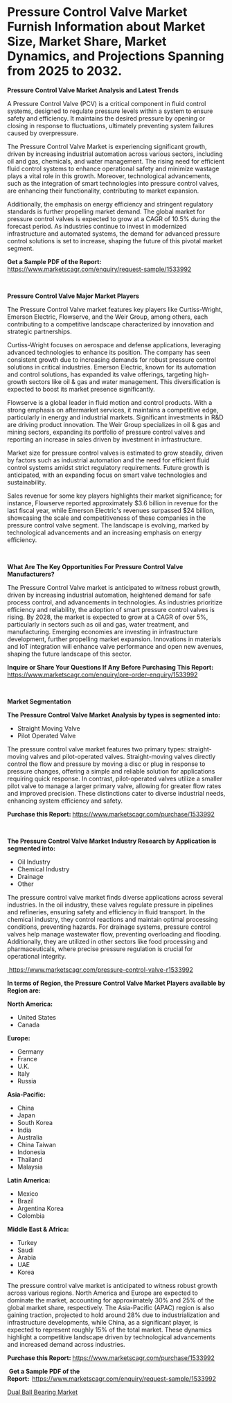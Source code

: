<p><h1>Pressure Control Valve Market Furnish Information about Market Size, Market Share, Market Dynamics, and Projections Spanning from 2025 to 2032.</h1></p><p><strong>Pressure Control Valve Market Analysis and Latest Trends</strong></p>
<p><p>A Pressure Control Valve (PCV) is a critical component in fluid control systems, designed to regulate pressure levels within a system to ensure safety and efficiency. It maintains the desired pressure by opening or closing in response to fluctuations, ultimately preventing system failures caused by overpressure.</p><p>The Pressure Control Valve Market is experiencing significant growth, driven by increasing industrial automation across various sectors, including oil and gas, chemicals, and water management. The rising need for efficient fluid control systems to enhance operational safety and minimize wastage plays a vital role in this growth. Moreover, technological advancements, such as the integration of smart technologies into pressure control valves, are enhancing their functionality, contributing to market expansion.</p><p>Additionally, the emphasis on energy efficiency and stringent regulatory standards is further propelling market demand. The global market for pressure control valves is expected to grow at a CAGR of 10.5% during the forecast period. As industries continue to invest in modernized infrastructure and automated systems, the demand for advanced pressure control solutions is set to increase, shaping the future of this pivotal market segment.</p></p>
<p><strong>Get a Sample PDF of the Report:&nbsp;</strong> <a href="https://www.marketscagr.com/enquiry/request-sample/1533992?utm_campaign=1902&utm_medium=2&utm_source=Github&utm_content=ia&utm_term=17022025&utm_id=pressure-control-valve">https://www.marketscagr.com/enquiry/request-sample/1533992</a></p>
<p>&nbsp;</p>
<p><strong>Pressure Control Valve Major Market Players</strong></p>
<p><p>The Pressure Control Valve market features key players like Curtiss-Wright, Emerson Electric, Flowserve, and the Weir Group, among others, each contributing to a competitive landscape characterized by innovation and strategic partnerships.</p><p>Curtiss-Wright focuses on aerospace and defense applications, leveraging advanced technologies to enhance its position. The company has seen consistent growth due to increasing demands for robust pressure control solutions in critical industries. Emerson Electric, known for its automation and control solutions, has expanded its valve offerings, targeting high-growth sectors like oil & gas and water management. This diversification is expected to boost its market presence significantly.</p><p>Flowserve is a global leader in fluid motion and control products. With a strong emphasis on aftermarket services, it maintains a competitive edge, particularly in energy and industrial markets. Significant investments in R&D are driving product innovation. The Weir Group specializes in oil & gas and mining sectors, expanding its portfolio of pressure control valves and reporting an increase in sales driven by investment in infrastructure.</p><p>Market size for pressure control valves is estimated to grow steadily, driven by factors such as industrial automation and the need for efficient fluid control systems amidst strict regulatory requirements. Future growth is anticipated, with an expanding focus on smart valve technologies and sustainability.</p><p>Sales revenue for some key players highlights their market significance; for instance, Flowserve reported approximately $3.6 billion in revenue for the last fiscal year, while Emerson Electric's revenues surpassed $24 billion, showcasing the scale and competitiveness of these companies in the pressure control valve segment. The landscape is evolving, marked by technological advancements and an increasing emphasis on energy efficiency.</p></p>
<p>&nbsp;</p>
<p><strong>What Are The Key Opportunities For Pressure Control Valve Manufacturers?</strong></p>
<p><p>The Pressure Control Valve market is anticipated to witness robust growth, driven by increasing industrial automation, heightened demand for safe process control, and advancements in technologies. As industries prioritize efficiency and reliability, the adoption of smart pressure control valves is rising. By 2028, the market is expected to grow at a CAGR of over 5%, particularly in sectors such as oil and gas, water treatment, and manufacturing. Emerging economies are investing in infrastructure development, further propelling market expansion. Innovations in materials and IoT integration will enhance valve performance and open new avenues, shaping the future landscape of this sector.</p></p>
<p><strong>Inquire or Share Your Questions If Any Before Purchasing This Report:</strong> <a href="https://www.marketscagr.com/enquiry/pre-order-enquiry/1533992?utm_campaign=1902&utm_medium=2&utm_source=Github&utm_content=ia&utm_term=17022025&utm_id=pressure-control-valve">https://www.marketscagr.com/enquiry/pre-order-enquiry/1533992</a></p>
<p>&nbsp;</p>
<p><strong>Market Segmentation</strong></p>
<p><strong>The Pressure Control Valve Market Analysis by types is segmented into:</strong></p>
<p><ul><li>Straight Moving Valve</li><li>Pilot Operated Valve</li></ul></p>
<p><p>The pressure control valve market features two primary types: straight-moving valves and pilot-operated valves. Straight-moving valves directly control the flow and pressure by moving a disc or plug in response to pressure changes, offering a simple and reliable solution for applications requiring quick response. In contrast, pilot-operated valves utilize a smaller pilot valve to manage a larger primary valve, allowing for greater flow rates and improved precision. These distinctions cater to diverse industrial needs, enhancing system efficiency and safety.</p></p>
<p><strong>Purchase this Report:&nbsp;</strong><a href="https://www.marketscagr.com/purchase/1533992?utm_campaign=1902&utm_medium=2&utm_source=Github&utm_content=ia&utm_term=17022025&utm_id=pressure-control-valve">https://www.marketscagr.com/purchase/1533992</a></p>
<p>&nbsp;</p>
<p><strong>The Pressure Control Valve Market Industry Research by Application is segmented into:</strong></p>
<p><ul><li>Oil Industry</li><li>Chemical Industry</li><li>Drainage</li><li>Other</li></ul></p>
<p><p>The pressure control valve market finds diverse applications across several industries. In the oil industry, these valves regulate pressure in pipelines and refineries, ensuring safety and efficiency in fluid transport. In the chemical industry, they control reactions and maintain optimal processing conditions, preventing hazards. For drainage systems, pressure control valves help manage wastewater flow, preventing overloading and flooding. Additionally, they are utilized in other sectors like food processing and pharmaceuticals, where precise pressure regulation is crucial for operational integrity.</p></p>
<p><a href="https://www.marketscagr.com/pressure-control-valve-r1533992?utm_campaign=1902&utm_medium=2&utm_source=Github&utm_content=ia&utm_term=17022025&utm_id=pressure-control-valve">&nbsp;https://www.marketscagr.com/pressure-control-valve-r1533992</a></p>
<p><strong>In terms of Region, the Pressure Control Valve Market Players available by Region are:</strong></p>
<p>
    <p> <strong> North America: </strong>
        <ul>
            <li>United States</li>
            <li>Canada</li>
        </ul>
        </p> 
    <p> <strong> Europe: </strong>
        <ul>
            <li>Germany</li>
            <li>France</li>
            <li>U.K.</li>
            <li>Italy</li>
            <li>Russia</li>
        </ul>
        </p> 
    <p> <strong> Asia-Pacific: </strong>
        <ul>
            <li>China</li>
            <li>Japan</li>
            <li>South Korea</li>
            <li>India</li>
            <li>Australia</li>
            <li>China Taiwan</li>
            <li>Indonesia</li>
            <li>Thailand</li>
            <li>Malaysia</li>
        </ul>
        </p> 
    <p> <strong> Latin America: </strong>
        <ul>
            <li>Mexico</li>
            <li>Brazil</li>
            <li>Argentina Korea</li>
            <li>Colombia</li>
        </ul>
        </p> 
    <p> <strong> Middle East & Africa: </strong>
        <ul>
            <li>Turkey</li>
            <li>Saudi</li>
            <li>Arabia</li>
            <li>UAE</li>
            <li>Korea</li>
        </ul>
    </p>
    </p>
<p><p>The pressure control valve market is anticipated to witness robust growth across various regions. North America and Europe are expected to dominate the market, accounting for approximately 30% and 25% of the global market share, respectively. The Asia-Pacific (APAC) region is also gaining traction, projected to hold around 28% due to industrialization and infrastructure developments, while China, as a significant player, is expected to represent roughly 15% of the total market. These dynamics highlight a competitive landscape driven by technological advancements and increased demand across industries.</p></p>
<p><strong>Purchase this Report: </strong><a href="https://www.marketscagr.com/purchase/1533992?utm_campaign=1902&utm_medium=2&utm_source=Github&utm_content=ia&utm_term=17022025&utm_id=pressure-control-valve">https://www.marketscagr.com/purchase/1533992</a></p>
<p>&nbsp;<strong>Get a Sample PDF of the Report:&nbsp;&nbsp;</strong><a href="https://www.marketscagr.com/enquiry/request-sample/1533992?utm_campaign=1902&utm_medium=2&utm_source=Github&utm_content=ia&utm_term=17022025&utm_id=pressure-control-valve">https://www.marketscagr.com/enquiry/request-sample/1533992</a></p>
<p><strong></strong></p>
<p><p><a href="https://github.com/rahu1506/Market-Research-Report-List-6/blob/main/dual-ball-bearing-market.md?utm_campaign=1902&utm_medium=2&utm_source=Github&utm_content=ia&utm_term=17022025&utm_id=pressure-control-valve">Dual Ball Bearing Market</a></p></p>